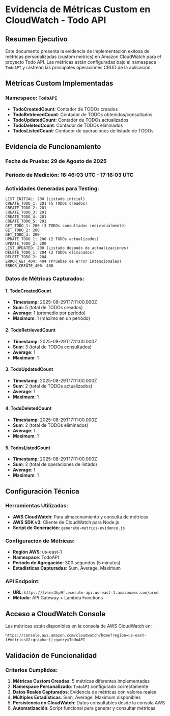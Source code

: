 # Evidencia de Métricas Custom en CloudWatch - Todo API

## Resumen Ejecutivo
Este documento presenta la evidencia de implementación exitosa de métricas personalizadas (custom metrics) en Amazon CloudWatch para el proyecto Todo API. Las métricas están configuradas bajo el namespace `TodoAPI` y rastrean las principales operaciones CRUD de la aplicación.

## Métricas Custom Implementadas

### Namespace: `TodoAPI`
- **TodoCreatedCount**: Contador de TODOs creados
- **TodoRetrievedCount**: Contador de TODOs obtenidos/consultados  
- **TodoUpdatedCount**: Contador de TODOs actualizados
- **TodoDeletedCount**: Contador de TODOs eliminados
- **TodosListedCount**: Contador de operaciones de listado de TODOs

## Evidencia de Funcionamiento

### Fecha de Prueba: 29 de Agosto de 2025
### Período de Medición: 16:46:03 UTC - 17:16:03 UTC

### Actividades Generadas para Testing:
```
LIST_INITIAL: 200 (Listado inicial)
CREATE_TODO_1: 201 (5 TODOs creados)
CREATE_TODO_2: 201
CREATE_TODO_3: 201  
CREATE_TODO_4: 201
CREATE_TODO_5: 201
GET_TODO_1: 200 (3 TODOs consultados individualmente)
GET_TODO_2: 200
GET_TODO_3: 200
UPDATE_TODO_1: 200 (2 TODOs actualizados)
UPDATE_TODO_2: 200
LIST_UPDATED: 200 (Listado después de actualizaciones)
DELETE_TODO_1: 204 (2 TODOs eliminados)
DELETE_TODO_2: 204
ERROR_GET_404: 404 (Pruebas de error intencionales)
ERROR_CREATE_400: 400
```

### Datos de Métricas Capturados:

#### 1. TodoCreatedCount
- **Timestamp**: 2025-08-29T17:11:00.000Z
- **Sum**: 5 (total de TODOs creados)
- **Average**: 1 (promedio por período)
- **Maximum**: 1 (máximo en un período)

#### 2. TodoRetrievedCount  
- **Timestamp**: 2025-08-29T17:11:00.000Z
- **Sum**: 3 (total de TODOs consultados)
- **Average**: 1 
- **Maximum**: 1

#### 3. TodoUpdatedCount
- **Timestamp**: 2025-08-29T17:11:00.000Z
- **Sum**: 2 (total de TODOs actualizados)
- **Average**: 1
- **Maximum**: 1

#### 4. TodoDeletedCount
- **Timestamp**: 2025-08-29T17:11:00.000Z  
- **Sum**: 2 (total de TODOs eliminados)
- **Average**: 1
- **Maximum**: 1

#### 5. TodosListedCount
- **Timestamp**: 2025-08-29T17:11:00.000Z
- **Sum**: 2 (total de operaciones de listado)
- **Average**: 1
- **Maximum**: 1

## Configuración Técnica

### Herramientas Utilizadas:
- **AWS CloudWatch**: Para almacenamiento y consulta de métricas
- **AWS SDK v3**: Cliente de CloudWatch para Node.js
- **Script de Generación**: `generate-metrics-evidence.js`

### Configuración de Métricas:
- **Región AWS**: us-east-1
- **Namespace**: TodoAPI
- **Período de Agregación**: 300 segundos (5 minutos)
- **Estadísticas Capturadas**: Sum, Average, Maximum

### API Endpoint:
- **URL**: `https://3vles3hp9f.execute-api.us-east-1.amazonaws.com/prod`
- **Método**: API Gateway + Lambda Functions

## Acceso a CloudWatch Console

Las métricas están disponibles en la consola de AWS CloudWatch en:
```
https://console.aws.amazon.com/cloudwatch/home?region=us-east-1#metricsV2:graph=~();query=TodoAPI
```

## Validación de Funcionalidad

### Criterios Cumplidos:
1. **Métricas Custom Creadas**: 5 métricas diferentes implementadas
2. **Namespace Personalizado**: `TodoAPI` configurado correctamente
3. **Datos Reales Capturados**: Evidencia de métricas con valores reales
4. **Múltiples Estadísticas**: Sum, Average, Maximum disponibles
5. **Persistencia en CloudWatch**: Datos consultables desde la consola AWS
6. **Automatización**: Script funcional para generar y consultar métricas


